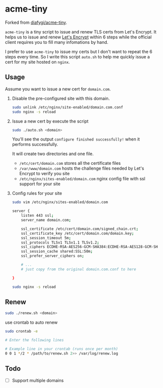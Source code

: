 # acme-tiny

Forked from [diafygi/acme-tiny](https://github.com/diafygi/acme-tiny).

`acme-tiny` is a tiny script to issue and renew TLS certs from Let's Encrypt. It helps us to issue and renew [Let's Encrypt](https://letsencrypt.org/) within 6 steps while the official client requires you to fill many infomations by hand.

I prefer to use `acme-tiny` to issue my certs but I don't want to repeat the 6 steps every time. So I write this script `auto.sh` to help me quickly issue a cert for my site hosted on `nginx`.

## Usage

Assume you want to issue a new cert for `domain.com`.

1. Disable the pre-configured site with this domain.

    ```bash
    sudo unlink /etc/nginx/site-enabled/domain.com.conf
    sudo nginx -s reload
    ```

2. Issue a new cert by execute the script

    ```bash
    sudo ./auto.sh <domain>
    ```

    You'll see the output `configure finished successfully!` when it performs successfully.

    It will create two directories and one file.
    - `/etc/cert/domain.com` stores all the certificate files
    - `/var/www/domain.com` hosts the challenge files needed by Let's Encrypt to verify you site
    - `/etc/nginx/sites-enabled/domain.com` nginx config file with ssl support for your site

3. Config rules for your site
    
    ```bash
    sudo vim /etc/nginx/sites-enabled/domain.com

    server {
        listen 443 ssl;
        server_name domain.com;

        ssl_certificate /etc/cert/domain.com/signed_chain.crt;
        ssl_certificate_key /etc/cert/domain.com/domain.key;
        ssl_session_timeout 5m;
        ssl_protocols TLSv1 TLSv1.1 TLSv1.2;
        ssl_ciphers ECDHE-RSA-AES256-GCM-SHA384:ECDHE-RSA-AES128-GCM-SHA256:DHE-RSA-AES256-GCM-SHA384:ECDHE-RSA-AES256-SHA384:ECDHE-RSA-AES128-SHA256:ECDHE-RSA-AES256-SHA:ECDHE-RSA-AES128-SHA:DHE-RSA-AES256-SHA:DHE-RSA-AES128-SHA;
        ssl_session_cache shared:SSL:50m;
        ssl_prefer_server_ciphers on;

        # ...
        # just copy from the original domain.com.conf to here

    }

    sudo nginx -s reload
    ```

## Renew

```bash
sudo ./renew.sh <domain>
```

use crontab to auto renew

```bash
sudo crontab -e

# Enter the following lines

# Example line in your crontab (runs once per month)
0 0 1 */2 * /path/to/renew.sh 2>> /var/log/renew.log
```

## Todo

- [ ] Support multiple domains
